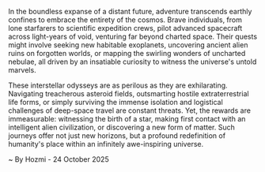 
In the boundless expanse of a distant future, adventure transcends earthly confines to embrace the entirety of the cosmos. Brave individuals, from lone starfarers to scientific expedition crews, pilot advanced spacecraft across light-years of void, venturing far beyond charted space. Their quests might involve seeking new habitable exoplanets, uncovering ancient alien ruins on forgotten worlds, or mapping the swirling wonders of uncharted nebulae, all driven by an insatiable curiosity to witness the universe's untold marvels.

These interstellar odysseys are as perilous as they are exhilarating. Navigating treacherous asteroid fields, outsmarting hostile extraterrestrial life forms, or simply surviving the immense isolation and logistical challenges of deep-space travel are constant threats. Yet, the rewards are immeasurable: witnessing the birth of a star, making first contact with an intelligent alien civilization, or discovering a new form of matter. Such journeys offer not just new horizons, but a profound redefinition of humanity's place within an infinitely awe-inspiring universe.

~ By Hozmi - 24 October 2025
